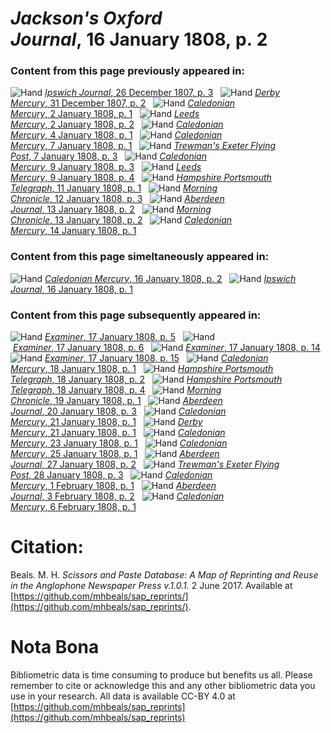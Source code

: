 # *Jackson's Oxford Journal*, 16 January 1808, p. 2  
  
### Content from this page previously appeared in:  
![Hand](http://scissorsandpaste.net/wp-content/uploads/2017/06/smallhandpointer.png) [*Ipswich Journal*, 26 December 1807, p. 3](https://mhbeals.github.io/sap_html/Ipswich-Journal/Ipswich-Journal-26-December-1807-p-3)  
![Hand](http://scissorsandpaste.net/wp-content/uploads/2017/06/smallhandpointer.png) [*Derby Mercury*, 31 December 1807, p. 2](https://mhbeals.github.io/sap_html/Derby-Mercury/Derby-Mercury-31-December-1807-p-2)  
![Hand](http://scissorsandpaste.net/wp-content/uploads/2017/06/smallhandpointer.png) [*Caledonian Mercury*, 2 January 1808, p. 1](https://mhbeals.github.io/sap_html/Caledonian-Mercury/Caledonian-Mercury-2-January-1808-p-1)  
![Hand](http://scissorsandpaste.net/wp-content/uploads/2017/06/smallhandpointer.png) [*Leeds Mercury*, 2 January 1808, p. 2](https://mhbeals.github.io/sap_html/Leeds-Mercury/Leeds-Mercury-2-January-1808-p-2)  
![Hand](http://scissorsandpaste.net/wp-content/uploads/2017/06/smallhandpointer.png) [*Caledonian Mercury*, 4 January 1808, p. 1](https://mhbeals.github.io/sap_html/Caledonian-Mercury/Caledonian-Mercury-4-January-1808-p-1)  
![Hand](http://scissorsandpaste.net/wp-content/uploads/2017/06/smallhandpointer.png) [*Caledonian Mercury*, 7 January 1808, p. 1](https://mhbeals.github.io/sap_html/Caledonian-Mercury/Caledonian-Mercury-7-January-1808-p-1)  
![Hand](http://scissorsandpaste.net/wp-content/uploads/2017/06/smallhandpointer.png) [*Trewman's Exeter Flying Post*, 7 January 1808, p. 3](https://mhbeals.github.io/sap_html/Trewman's-Exeter-Flying-Post/Trewman's-Exeter-Flying-Post-7-January-1808-p-3)  
![Hand](http://scissorsandpaste.net/wp-content/uploads/2017/06/smallhandpointer.png) [*Caledonian Mercury*, 9 January 1808, p. 3](https://mhbeals.github.io/sap_html/Caledonian-Mercury/Caledonian-Mercury-9-January-1808-p-3)  
![Hand](http://scissorsandpaste.net/wp-content/uploads/2017/06/smallhandpointer.png) [*Leeds Mercury*, 9 January 1808, p. 4](https://mhbeals.github.io/sap_html/Leeds-Mercury/Leeds-Mercury-9-January-1808-p-4)  
![Hand](http://scissorsandpaste.net/wp-content/uploads/2017/06/smallhandpointer.png) [*Hampshire Portsmouth Telegraph*, 11 January 1808, p. 1](https://mhbeals.github.io/sap_html/Hampshire-Portsmouth-Telegraph/Hampshire-Portsmouth-Telegraph-11-January-1808-p-1)  
![Hand](http://scissorsandpaste.net/wp-content/uploads/2017/06/smallhandpointer.png) [*Morning Chronicle*, 12 January 1808, p. 3](https://mhbeals.github.io/sap_html/Morning-Chronicle/Morning-Chronicle-12-January-1808-p-3)  
![Hand](http://scissorsandpaste.net/wp-content/uploads/2017/06/smallhandpointer.png) [*Aberdeen Journal*, 13 January 1808, p. 2](https://mhbeals.github.io/sap_html/Aberdeen-Journal/Aberdeen-Journal-13-January-1808-p-2)  
![Hand](http://scissorsandpaste.net/wp-content/uploads/2017/06/smallhandpointer.png) [*Morning Chronicle*, 13 January 1808, p. 2](https://mhbeals.github.io/sap_html/Morning-Chronicle/Morning-Chronicle-13-January-1808-p-2)  
![Hand](http://scissorsandpaste.net/wp-content/uploads/2017/06/smallhandpointer.png) [*Caledonian Mercury*, 14 January 1808, p. 1](https://mhbeals.github.io/sap_html/Caledonian-Mercury/Caledonian-Mercury-14-January-1808-p-1)  
  
### Content from this page simeltaneously appeared in:  
![Hand](http://scissorsandpaste.net/wp-content/uploads/2017/06/smallhandpointer.png) [*Caledonian Mercury*, 16 January 1808, p. 2](https://mhbeals.github.io/sap_html/Caledonian-Mercury/Caledonian-Mercury-16-January-1808-p-2)  
![Hand](http://scissorsandpaste.net/wp-content/uploads/2017/06/smallhandpointer.png) [*Ipswich Journal*, 16 January 1808, p. 1](https://mhbeals.github.io/sap_html/Ipswich-Journal/Ipswich-Journal-16-January-1808-p-1)  
  
### Content from this page subsequently appeared in:  
![Hand](http://scissorsandpaste.net/wp-content/uploads/2017/06/smallhandpointer.png) [*Examiner*, 17 January 1808, p. 5](https://mhbeals.github.io/sap_html/Examiner/Examiner-17-January-1808-p-5)  
![Hand](http://scissorsandpaste.net/wp-content/uploads/2017/06/smallhandpointer.png) [*Examiner*, 17 January 1808, p. 6](https://mhbeals.github.io/sap_html/Examiner/Examiner-17-January-1808-p-6)  
![Hand](http://scissorsandpaste.net/wp-content/uploads/2017/06/smallhandpointer.png) [*Examiner*, 17 January 1808, p. 14](https://mhbeals.github.io/sap_html/Examiner/Examiner-17-January-1808-p-14)  
![Hand](http://scissorsandpaste.net/wp-content/uploads/2017/06/smallhandpointer.png) [*Examiner*, 17 January 1808, p. 15](https://mhbeals.github.io/sap_html/Examiner/Examiner-17-January-1808-p-15)  
![Hand](http://scissorsandpaste.net/wp-content/uploads/2017/06/smallhandpointer.png) [*Caledonian Mercury*, 18 January 1808, p. 1](https://mhbeals.github.io/sap_html/Caledonian-Mercury/Caledonian-Mercury-18-January-1808-p-1)  
![Hand](http://scissorsandpaste.net/wp-content/uploads/2017/06/smallhandpointer.png) [*Hampshire Portsmouth Telegraph*, 18 January 1808, p. 2](https://mhbeals.github.io/sap_html/Hampshire-Portsmouth-Telegraph/Hampshire-Portsmouth-Telegraph-18-January-1808-p-2)  
![Hand](http://scissorsandpaste.net/wp-content/uploads/2017/06/smallhandpointer.png) [*Hampshire Portsmouth Telegraph*, 18 January 1808, p. 4](https://mhbeals.github.io/sap_html/Hampshire-Portsmouth-Telegraph/Hampshire-Portsmouth-Telegraph-18-January-1808-p-4)  
![Hand](http://scissorsandpaste.net/wp-content/uploads/2017/06/smallhandpointer.png) [*Morning Chronicle*, 19 January 1808, p. 1](https://mhbeals.github.io/sap_html/Morning-Chronicle/Morning-Chronicle-19-January-1808-p-1)  
![Hand](http://scissorsandpaste.net/wp-content/uploads/2017/06/smallhandpointer.png) [*Aberdeen Journal*, 20 January 1808, p. 3](https://mhbeals.github.io/sap_html/Aberdeen-Journal/Aberdeen-Journal-20-January-1808-p-3)  
![Hand](http://scissorsandpaste.net/wp-content/uploads/2017/06/smallhandpointer.png) [*Caledonian Mercury*, 21 January 1808, p. 1](https://mhbeals.github.io/sap_html/Caledonian-Mercury/Caledonian-Mercury-21-January-1808-p-1)  
![Hand](http://scissorsandpaste.net/wp-content/uploads/2017/06/smallhandpointer.png) [*Derby Mercury*, 21 January 1808, p. 1](https://mhbeals.github.io/sap_html/Derby-Mercury/Derby-Mercury-21-January-1808-p-1)  
![Hand](http://scissorsandpaste.net/wp-content/uploads/2017/06/smallhandpointer.png) [*Caledonian Mercury*, 23 January 1808, p. 1](https://mhbeals.github.io/sap_html/Caledonian-Mercury/Caledonian-Mercury-23-January-1808-p-1)  
![Hand](http://scissorsandpaste.net/wp-content/uploads/2017/06/smallhandpointer.png) [*Caledonian Mercury*, 25 January 1808, p. 1](https://mhbeals.github.io/sap_html/Caledonian-Mercury/Caledonian-Mercury-25-January-1808-p-1)  
![Hand](http://scissorsandpaste.net/wp-content/uploads/2017/06/smallhandpointer.png) [*Aberdeen Journal*, 27 January 1808, p. 2](https://mhbeals.github.io/sap_html/Aberdeen-Journal/Aberdeen-Journal-27-January-1808-p-2)  
![Hand](http://scissorsandpaste.net/wp-content/uploads/2017/06/smallhandpointer.png) [*Trewman's Exeter Flying Post*, 28 January 1808, p. 3](https://mhbeals.github.io/sap_html/Trewman's-Exeter-Flying-Post/Trewman's-Exeter-Flying-Post-28-January-1808-p-3)  
![Hand](http://scissorsandpaste.net/wp-content/uploads/2017/06/smallhandpointer.png) [*Caledonian Mercury*, 1 February 1808, p. 1](https://mhbeals.github.io/sap_html/Caledonian-Mercury/Caledonian-Mercury-1-February-1808-p-1)  
![Hand](http://scissorsandpaste.net/wp-content/uploads/2017/06/smallhandpointer.png) [*Aberdeen Journal*, 3 February 1808, p. 2](https://mhbeals.github.io/sap_html/Aberdeen-Journal/Aberdeen-Journal-3-February-1808-p-2)  
![Hand](http://scissorsandpaste.net/wp-content/uploads/2017/06/smallhandpointer.png) [*Caledonian Mercury*, 6 February 1808, p. 1](https://mhbeals.github.io/sap_html/Caledonian-Mercury/Caledonian-Mercury-6-February-1808-p-1)  


# Citation: 

Beals. M. H. *Scissors and Paste Database: A Map of Reprinting and Reuse in the Anglophone Newspaper Press v.1.0.1.* 2 June 2017. Available at [https://github.com/mhbeals/sap_reprints/](https://github.com/mhbeals/sap_reprints/). 

# Nota Bona

Bibliometric data is time consuming to produce but benefits us all. Please remember to cite or acknowledge this and any other bibliometric data you use in your research. All data is available CC-BY 4.0 at [https://github.com/mhbeals/sap_reprints](https://github.com/mhbeals/sap_reprints)